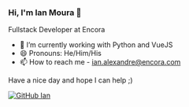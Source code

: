 ### Hi, I'm Ian Moura 👋

Fullstack Developer at Encora

- 🌱 I’m currently working with Python and VueJS
- 😄 Pronouns: He/Him/His
- 📫 How to reach me - ian.alexandre@encora.com

Have a nice day and hope I can help ;)

[![GitHub Ian](https://img.shields.io/github/followers/ian-alexandre-encora?label=follow&style=social)](https://github.com/https://github.com/ian-alexandre-encora)

<!---
ian-alexandre-encora/ian-alexandre-encora is a ✨ special ✨ repository because its `README.md` (this file) appears on your GitHub profile.
You can click the Preview link to take a look at your changes.
--->
